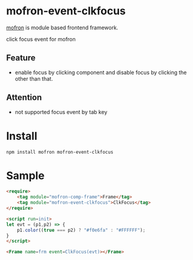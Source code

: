 # mofron-event-clkfocus
[mofron](https://mofron.github.io/mofron/) is module based frontend framework.

click focus event for mofron

## Feature
 - enable focus by clicking component and disable focus by clicking the other than that.
## Attention
 - not supported focus event by tab key

# Install
```
npm install mofron mofron-event-clkfocus
```

# Sample
```html
<require>
    <tag module="mofron-comp-frame">Frame</tag>
    <tag module="mofron-event-clkfocus">ClkFocus</tag>
</require>

<script run=init>
let evt = (p1,p2) => {
    p1.color((true === p2) ? "#f0e6fa" : "#FFFFFF");
}
</script>

<Frame name=frm event=ClkFocus(evt)></Frame>
```

